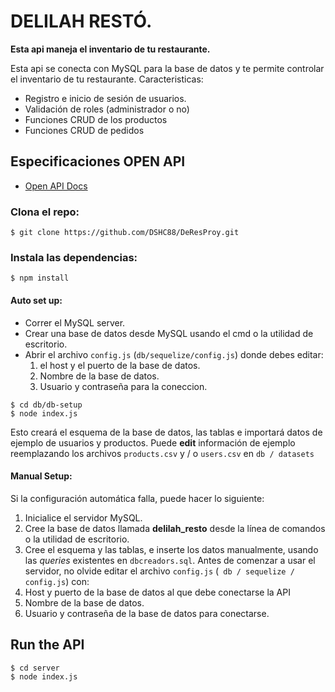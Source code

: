 # **DELILAH RESTÓ**.

**Esta api maneja el inventario de tu restaurante.**

Esta api se conecta con MySQL para la base de datos y te permite controlar el inventario de tu restaurante.
Caracteristicas:
- Registro e inicio de sesión de usuarios.
- Validación de roles (administrador o no)
- Funciones CRUD de los productos
- Funciones CRUD de pedidos
## Especificaciones OPEN API
- [Open API Docs](/spec.yml)
### Clona el repo:
```
$ git clone https://github.com/DSHC88/DeResProy.git
```
### Instala las dependencias:
```
$ npm install
```
#### Auto set up:
- Correr el MySQL server.
- Crear una base de datos desde MySQL usando el cmd o la utilidad de escritorio.
- Abrir el archivo `config.js` (`db/sequelize/config.js`) donde debes editar:
  1. el host y el puerto de la base de datos.
  2. Nombre de la base de datos.
  3. Usuario y contraseña para la coneccion.
```
$ cd db/db-setup
$ node index.js
```
Esto creará el esquema de la base de datos, las tablas e importará datos de ejemplo de usuarios y productos. Puede **edit** información de ejemplo reemplazando los archivos `products.csv` y / o `users.csv` en `db / datasets`
#### Manual Setup:
Si la configuración automática falla, puede hacer lo siguiente:
1. Inicialice el servidor MySQL.
2. Cree la base de datos llamada **delilah_resto** desde la línea de comandos o la utilidad de escritorio.
3. Cree el esquema y las tablas, e inserte los datos manualmente, usando las _queries_ existentes en `dbcreadors.sql`.
Antes de comenzar a usar el servidor, no olvide editar el archivo `config.js` (` db / sequelize / config.js`) con:
1. Host y puerto de la base de datos al que debe conectarse la API
2. Nombre de la base de datos.
3. Usuario y contraseña de la base de datos para conectarse.
## Run the API
```
$ cd server
$ node index.js
```